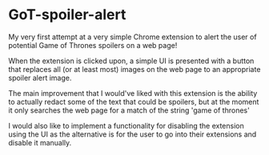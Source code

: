 # GoT-spoiler-alert
My very first attempt at a very simple Chrome extension to alert the user of potential 
Game of Thrones spoilers on a web page!

When the extension is clicked upon, a simple UI is presented with a button
that replaces all (or at least most) images on the web page to an 
appropriate spoiler alert image.

The main improvement that I would've liked with this extension is the ability
to actually redact some of the text that could be spoilers, but at the moment
it only searches the web page for a match of the string 'game of thrones'

I would also like to implement a functionality for disabling the extension 
using the UI as the alternative is for the user to go into their extensions
and disable it manually.
